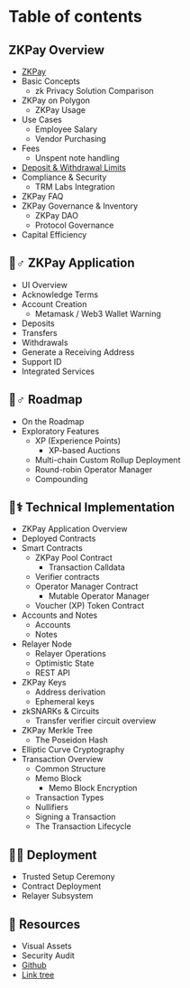 # Table of contents

## &#x20;ZKPay Overview

* [ZKPay](zkpay/)
* Basic Concepts
  * zk Privacy Solution Comparison
* ZKPay on Polygon
  * ZKPay Usage
* Use Cases
  * Employee Salary
  * Vendor Purchasing
* Fees
  * Unspent note handling
* [Deposit & Withdrawal Limits](zkpay/deposit-and-withdrawal-limits.md)
* Compliance & Security
  * TRM Labs Integration
* ZKPay FAQ
* ZKPay Governance & Inventory
  * ZKPay DAO
  * Protocol Governance
* Capital Efficiency

## 🦸♂ ZKPay Application <a href="#zkbob-app" id="zkbob-app"></a>

* UI Overview
* Acknowledge Terms
* Account Creation
  * Metamask / Web3 Wallet Warning
* Deposits
* Transfers
* Withdrawals
* Generate a Receiving Address
* Support ID
* Integrated Services

## 👷♂ Roadmap

* On the Roadmap
* Exploratory Features
  * XP (Experience Points)
    * XP-based Auctions
  * Multi-chain Custom Rollup Deployment
  * Round-robin Operator Manager
  * Compounding

## 👩⚕ Technical Implementation <a href="#implementation" id="implementation"></a>

* ZKPay Application Overview
* Deployed Contracts
* Smart Contracts
  * ZKPay Pool Contract
    * Transaction Calldata
  * Verifier contracts
  * Operator Manager Contract
    * Mutable Operator Manager
  * Voucher (XP) Token Contract
* Accounts and Notes
  * Accounts
  * Notes
* Relayer Node
  * Relayer Operations
  * Optimistic State
  * REST API
* ZKPay Keys
  * Address derivation
  * Ephemeral keys
* zkSNARKs & Circuits
  * Transfer verifier circuit overview
* ZKPay Merkle Tree
  * The Poseidon Hash
* Elliptic Curve Cryptography
* Transaction Overview
  * Common Structure
  * Memo Block
    * Memo Block Encryption
  * Transaction Types
  * Nullifiers
  * Signing a Transaction
  * The Transaction Lifecycle

## 👩🏫 Deployment

* Trusted Setup Ceremony
* Contract Deployment
* Relayer Subsystem

## 🧩 Resources

* Visual Assets
* Security Audit
* [Github](https://github.com/zk-pay)
* [Link tree](https://link3.to/zkpay)
